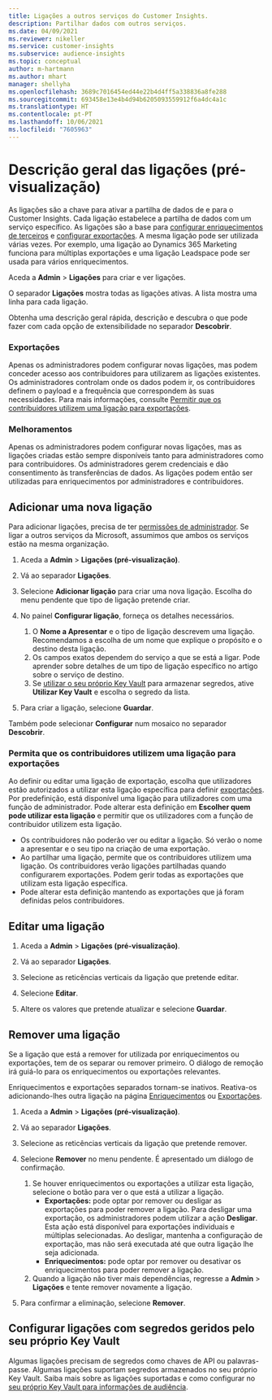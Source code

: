 ```yaml
---
title: Ligações a outros serviços do Customer Insights.
description: Partilhar dados com outros serviços.
ms.date: 04/09/2021
ms.reviewer: nikeller
ms.service: customer-insights
ms.subservice: audience-insights
ms.topic: conceptual
author: m-hartmann
ms.author: mhart
manager: shellyha
ms.openlocfilehash: 3689c7016454ed44e22b4d4ff5a338836a8fe288
ms.sourcegitcommit: 693458e13e4b4d94b6205093559912f6a4dc4a1c
ms.translationtype: HT
ms.contentlocale: pt-PT
ms.lasthandoff: 10/06/2021
ms.locfileid: "7605963"
---
```

# <a name="connections-preview-overview"></a>Descrição geral das ligações (pré-visualização)

As ligações são a chave para ativar a partilha de dados de e para o Customer Insights. Cada ligação estabelece a partilha de dados com um serviço específico. As ligações são a base para [configurar enriquecimentos de terceiros](enrichment-hub.md) e [configurar exportações](export-destinations.md). A mesma ligação pode ser utilizada várias vezes. Por exemplo, uma ligação ao Dynamics 365 Marketing funciona para múltiplas exportações e uma ligação Leadspace pode ser usada para vários enriquecimentos.

Aceda a **Admin** > **Ligações** para criar e ver ligações.

O separador **Ligações** mostra todas as ligações ativas. A lista mostra uma linha para cada ligação. 

Obtenha uma descrição geral rápida, descrição e descubra o que pode fazer com cada opção de extensibilidade no separador **Descobrir**.

### <a name="exports"></a>Exportações

Apenas os administradores podem configurar novas ligações, mas podem conceder acesso aos contribuidores para utilizarem as ligações existentes. Os administradores controlam onde os dados podem ir, os contribuidores definem o payload e a frequência que correspondem às suas necessidades. Para mais informações, consulte [Permitir que os contribuidores utilizem uma ligação para exportações](#allow-contributors-to-use-a-connection-for-exports).

### <a name="enrichments"></a>Melhoramentos

Apenas os administradores podem configurar novas ligações, mas as ligações criadas estão sempre disponíveis tanto para administradores como para contribuidores. Os administradores gerem credenciais e dão consentimento às transferências de dados. As ligações podem então ser utilizadas para enriquecimentos por administradores e contribuidores.

## <a name="add-a-new-connection"></a>Adicionar uma nova ligação

Para adicionar ligações, precisa de ter [permissões de administrador](permissions.md). Se ligar a outros serviços da Microsoft, assumimos que ambos os serviços estão na mesma organização.

1. Aceda a **Admin** > **Ligações (pré-visualização)**.

1. Vá ao separador **Ligações**.

1. Selecione **Adicionar ligação** para criar uma nova ligação. Escolha do menu pendente que tipo de ligação pretende criar.

1. No painel **Configurar ligação**, forneça os detalhes necessários. 
   1. O **Nome a Apresentar** e o tipo de ligação descrevem uma ligação. Recomendamos a escolha de um nome que explique o propósito e o destino desta ligação.
   1. Os campos exatos dependem do serviço a que se está a ligar. Pode aprender sobre detalhes de um tipo de ligação específico no artigo sobre o serviço de destino.
   1. Se [utilizar o seu próprio Key Vault](use-azure-key-vault.md) para armazenar segredos, ative **Utilizar Key Vault** e escolha o segredo da lista.

1. Para criar a ligação, selecione **Guardar**.

Também pode selecionar **Configurar** num mosaico no separador **Descobrir**.

### <a name="allow-contributors-to-use-a-connection-for-exports"></a>Permita que os contribuidores utilizem uma ligação para exportações

Ao definir ou editar uma ligação de exportação, escolha que utilizadores estão autorizados a utilizar esta ligação específica para definir [exportações](export-destinations.md). Por predefinição, está disponível uma ligação para utilizadores com uma função de administrador. Pode alterar esta definição em **Escolher quem pode utilizar esta ligação** e permitir que os utilizadores com a função de contribuidor utilizem esta ligação.

- Os contribuidores não poderão ver ou editar a ligação. Só verão o nome a apresentar e o seu tipo na criação de uma exportação.
- Ao partilhar uma ligação, permite que os contribuidores utilizem uma ligação. Os contribuidores verão ligações partilhadas quando configurarem exportações. Podem gerir todas as exportações que utilizam esta ligação específica.
- Pode alterar esta definição mantendo as exportações que já foram definidas pelos contribuidores.

## <a name="edit-a-connection"></a>Editar uma ligação

1. Aceda a **Admin** > **Ligações (pré-visualização)**.

1. Vá ao separador **Ligações**.

1. Selecione as reticências verticais da ligação que pretende editar.

1. Selecione **Editar**.

1. Altere os valores que pretende atualizar e selecione **Guardar**.

## <a name="remove-a-connection"></a>Remover uma ligação

Se a ligação que está a remover for utilizada por enriquecimentos ou exportações, tem de os separar ou remover primeiro. O diálogo de remoção irá guiá-lo para os enriquecimentos ou exportações relevantes. 

Enriquecimentos e exportações separados tornam-se inativos. Reativa-os adicionando-lhes outra ligação na página [Enriquecimentos](enrichment-hub.md) ou [Exportações](export-destinations.md).

1. Aceda a **Admin** > **Ligações (pré-visualização)**.

1. Vá ao separador **Ligações**.

1. Selecione as reticências verticais da ligação que pretende remover.

1. Selecione **Remover** no menu pendente. É apresentado um diálogo de confirmação.

   1. Se houver enriquecimentos ou exportações a utilizar esta ligação, selecione o botão para ver o que está a utilizar a ligação.
      - **Exportações:** pode optar por remover ou desligar as exportações para poder remover a ligação. Para desligar uma exportação, os administradores podem utilizar a ação **Desligar**. Esta ação está disponível para exportações individuais e múltiplas selecionadas. Ao desligar, mantenha a configuração de exportação, mas não será executada até que outra ligação lhe seja adicionada.
      - **Enriquecimentos:** pode optar por remover ou desativar os enriquecimentos para poder remover a ligação. 
   1. Quando a ligação não tiver mais dependências, regresse a **Admin** > **Ligações** e tente remover novamente a ligação.

1. Para confirmar a eliminação, selecione **Remover**.

## <a name="set-up-connections-with-secrets-managed-by-your-own-key-vault"></a>Configurar ligações com segredos geridos pelo seu próprio Key Vault

Algumas ligações precisam de segredos como chaves de API ou palavras-passe. Algumas ligações suportam segredos armazenados no seu próprio Key Vault. Saiba mais sobre as ligações suportadas e como configurar no [seu próprio Key Vault para informações de audiência](use-azure-key-vault.md).
